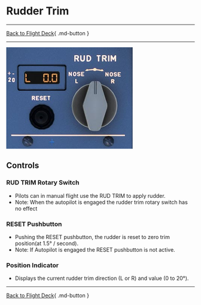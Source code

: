 # Rudder Trim

---

[Back to Flight Deck](../index.md){ .md-button }

---

![Rudder Trim Panel](../../../assets/a32nx-briefing/pedestal/Rudder-trim-Panel.jpg "Rudder Trim Panel")


## Controls

###  RUD TRIM Rotary Switch

- Pilots can in manual flight use the RUD TRIM to apply rudder.
- Note: When the autopilot is engaged the rudder trim rotary switch has no effect

### RESET Pushbutton

- Pushing the RESET pushbutton, the rudder is reset to zero trim position(at 1.5° / second).
- Note: If Autopilot is engaged the RESET pushbutton is not active.

### Position Indicator

- Displays the current rudder trim direction (L or R) and value (0 to 20°).


---

[Back to Flight Deck](../index.md){ .md-button }



